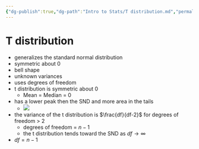 ```yaml
---
{"dg-publish":true,"dg-path":"Intro to Stats/T distribution.md","permalink":"/intro-to-stats/t-distribution/","created":"2024-11-28T16:34:14.944-05:00","updated":"2025-07-07T17:21:02.490-04:00"}
---
```


# T distribution
- generalizes the standard normal distribution
- symmetric about 0
- bell shape
- unknown variances
- uses degrees of freedom 
- t distribution is symmetric about 0
	- Mean = Median = 0
- has a lower peak then the SND and more area in the tails
	- ![](https://i.imgur.com/Q7px7LQ.png)
- the variance of the t distribution is $\frac{df}{df-2}$ for degrees of freedom > 2
	- degrees of freedom = $n-1$
	- the t distribution tends toward the SND as $df \rightarrow \infty$ 
- $df = n-1$